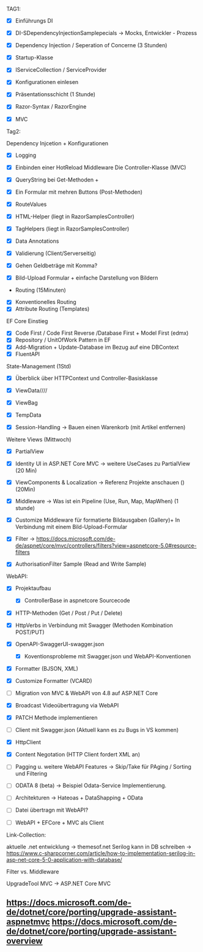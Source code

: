 ﻿TAG1:
- [x] Einführungs DI 
- [x] DI-SDependencyInjectionSamplepecials -> Mocks, Entwickler - Prozess
- [x] Dependency Injection / Seperation of Concerne (3 Stunden) 
- [x] Startup-Klasse
- [x] IServiceCollection / ServiceProvider
- [x] Konfigurationen einlesen

- [x] Präsentationsschicht (1 Stunde) 
- [x] Razor-Syntax / RazorEngine 
- [x] MVC


Tag2:

Dependency Injcetion + Konfigurationen
- [x] Logging 
- [x] Einbinden einer HotReload Middleware
Die Controller-Klasse (MVC)

- [x] QueryString bei Get-Methoden + 
- [x] Ein Formular mit mehren Buttons (Post-Methoden)
- [x] RouteValues
- [x] HTML-Helper (liegt in RazorSamplesController)
- [x] TagHelpers  (liegt in RazorSamplesController)
- [x] Data Annotations 
- [x] Validierung (Client/Serverseitig)
- [x] Gehen Geldbeträge mit Komma?

- [x] Bild-Upload Formular + einfache Darstellung von Bildern 

- Routing (15Minuten)
- [x] Konventionelles Routing
- [x] Attribute Routing (Templates)

EF Core Einstieg 
- [x] Code First / Code First Reverse /Database First + Model First (edmx)
- [x] Repository / UnitOfWork Pattern in EF
- [x] Add-Migration + Update-Database im Bezug auf eine DBContext 
- [x] FluentAPI 
 
State-Management (1Std) 
- [x] Überblick über HTTPContext und Controller-Basisklasse
- [x] ViewData////
- [x] ViewBag
- [x] TempData
- [x] Session-Handling -> Bauen einen Warenkorb (mit Artikel entfernen)


Weitere Views (Mittwoch)
- [x] PartialView
- [x] Identity UI in ASP.NET Core MVC -> weitere UseCases zu PartialView (20 Min)
- [x] ViewComponents & Localization -> Referenz Projekte anschauen () (20Min) 
- [x] Middleware -> Was ist ein Pipeline (Use, Run, Map, MapWhen) (1 stunde)
- [x] Customize Middleware für formatierte Bildausgaben (Gallery)+ In Verbindung mit einem Bild-Upload-Formular


- [x] Filter -> https://docs.microsoft.com/de-de/aspnet/core/mvc/controllers/filters?view=aspnetcore-5.0#resource-filters
- [x] AuthorisationFilter Sample (Read and Write Sample)




WebAPI:

- [x] Projektaufbau 
  - [x] ControllerBase in aspnetcore Sourcecode
- [x] HTTP-Methoden (Get / Post / Put / Delete)
- [x] HttpVerbs in Verbindung mit Swagger (Methoden Kombination POST/PUT)

- [x] OpenAPI-SwaggerUI-swagger.json
  - [x] Koventionsprobleme mit Swagger.json und WebAPI-Konventionen

- [x] Formatter (BJSON, XML)
- [x] Customize Formatter (VCARD)
- [ ] Migration von MVC & WebAPI von 4.8 auf ASP.NET Core
- [x] Broadcast Videoübertragung via WebAPI
- [x] PATCH Methode implementieren 


- [ ] Client mit Swagger.json (Aktuell kann es zu Bugs in VS kommen)
- [x] HttpClient
- [x] Content Negotation (HTTP Client fordert XML an)

- [ ] Pagging u. weitere WebAPI Features -> Skip/Take für PAging / Sorting und Filtering
- [ ] ODATA 8 (beta)  -> Beispiel Odata-Service Implementierung. 
- [ ] Architekturen -> Hateoas + DataShapping + OData 

- [ ] Datei übertragn mit WebAPI?
- [ ] WebAPI + EFCore + MVC als Client








Link-Collection:

aktuelle .net entwicklung -> themesof.net
Serilog kann in DB schreiben -> https://www.c-sharpcorner.com/article/how-to-implementation-serilog-in-asp-net-core-5-0-application-with-database/

Filter vs. Middleware 

UpgradeTool MVC -> ASP.NET Core MVC

https://docs.microsoft.com/de-de/dotnet/core/porting/upgrade-assistant-aspnetmvc
https://docs.microsoft.com/de-de/dotnet/core/porting/upgrade-assistant-overview
- 